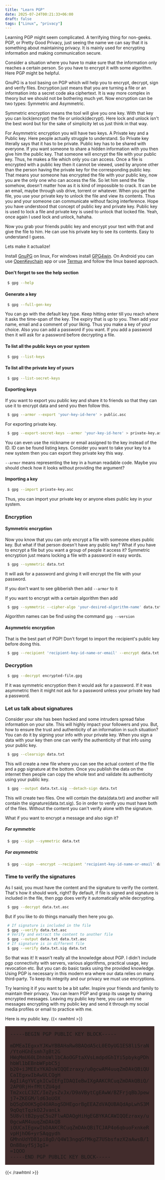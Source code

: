 ```yaml
---
title: "Learn PGP"
date: 2025-07-24T00:21:33+06:00
draft: false
tags: ["Linux", "privacy"]
---
```


Learning PGP might seem complicated. A terrifying thing for non-geeks. PGP, or Pretty Good Privacy, just seeing the name we can say that it is something about maintaining privacy. It is mainly used for encrypting information and making communication secure.

Consider a situation where you have to make sure that the information only reaches a certain person. So you have to encrypt it with some algorithm. Here PGP might be helpful.

GnuPG is a tool basing on PGP which will help you to encrypt, decrypt, sign and verify files. Encryption just means that you are turning a file or an information into a secret code aka ciphertext. It is way more complex in theory but we should not be bothering much yet. Now encryption can be two types: Symmetric and Asymmetric. 

Symmetric encryption means the tool will give you one key. With that key you can lock(encrypt) the file or unlock(decrypt). Here lock and unlock isn't the best word but for the sake of simplicity let us just think in that way.

For Asymmetric encryption you will have two keys. A Private key and a Public key. Here people actually struggle to understand. So Private key literally says that it has to be private. Public key has to be shared with everyone. If you want someone to share a hidden information with you then give him the public key. That someone will encrypt the file with your public key. Thus, he makes a file which only you can access. Once a file is encrypted with a public key then it cannot be viewed, used by anyone other than the person having the private key for the corresponding public key. That means your someone has encrypted the file with your public key, now you are the only one who can access the file. So let him send the file somehow, doesn't matter how as it is kind of impossible to crack. It can be an email, maybe through usb drive, torrent or whatever. When you get the file, you use your private key to unlock the file and view its contents. Thus you and your someone can communicate without facing interference. Hope you have understood that concept of public key and private key. Public key is used to lock a file and private key is used to unlock that locked file. Yeah, once again I used lock and unlock, hahaha.

Now you grab your friends public key and encrypt your text with that and give the file to him. He can use his private key to see its contents. Easy to understand I guess.

Lets make it actualize!

Install [GnuPG](https://www.gnupg.org/) on linux, For windows install [GPG4win](https://www.gpg4win.org/). On Android you can use [OpenKeychain](https://f-droid.org/packages/org.sufficientlysecure.keychain/) app or use [Termux](https://f-droid.org/en/packages/com.termux/) and follow the linux based approach.

#### Don't forget to see the help section
```bash
 $ gpg --help
```

#### Generate a key

```bash
 $ gpg --full-gen-key
```

You can go with the default key type. Keep hitting enter till you reach where it asks the time-span of the key. The expiry that is up to you. Then add your name, email and a comment of your liking. Thus you make a key of your choice. Also you can add a password if you want. If you add a password then it will ask for a password before decrypting a file.

#### To list all the public keys on your system
```bash
 $ gpg --list-keys
```

#### To list all the private key of yours
```bash
 $ gpg --list-secret-keys
```

#### Exporting keys
If you want to export you public key and share it to friends so that they can use it to encrypt data and send you then follow this.
```bash
 $ gpg --armor --export 'your-key-id-here' > public.asc
```

For exporting private key.
```bash
 $ gpg --export-secret-keys --armor 'your-key-id-here' > private-key.asc
```

You can even use the nickname or email assigned to the key instead of the ID. ID can be found listing keys. Consider you want to take your key to a new system then you can export they private key this way.

`--armor` means representing the key in a human readable code. Maybe you should check how it looks without providing the argument?

#### Importing a key
```bash
 $ gpg --import private-key.asc
```

Thus, you can import your private key or anyone elses public key in your system.

### Encryption

#### Symmetric encryption
Now you know that you can only encrypt a file with someone elses public key. But what if that person doesn't have any public key? What if you have to encrypt a file but you want a group of people it access it? Symmetric encryption just means locking a file with a password in easy words.

```bash
 $ gpg --symmetric data.txt
```
It will ask for a password and giving it will encrypt the file with your password.

If you don't want to see gibberish then add `--armor` to it

If you want to encrypt with a certain algorithm then add 
```bash
 $ gpg --symmetric --cipher-algo 'your-desired-algorithm-name' data.txt
```
Algorithm names can be find using the command `gpg --version`

#### Asymmetric encryption
That is the best part of PGP! Don't forget to import the recipient's public key before doing this.
```bash
 $ gpg --recipient 'recipient-key-id-name-or-email' --encrypt data.txt 
```

### Decryption

```bash
 $ gpg --decrypt encrypted-file.gpg
```
If it was symmetric encryption then it would ask for a password. If it was asymmetric then it might not ask for a password unless your private key had a password.

### Let us talk about signatures

Consider your site has been hacked and some intruders spread false information on your site. This will highly impact your followers and you. But, how to ensure the trust and authenticity of an information in such situation? You can do it by signing your info with your private key. When you sign a data with your key then one can verify the authenticity of that info using your public key.

```bash
 $ gpg --clearsign data.txt
``` 
This will create a new file where you can see the actual content of the file and a pgp signature at the bottom. Once you publish the data on the internet then people can copy the whole text and validate its authenticity using your public key.

```bash
 $ gpg --output data.txt.sig --detach-sign data.txt
```
This will create two files. One will contain the data(data.txt) and another will contain the signature(data.txt.sig). So in order to verify you must have both of the files. Without the content you can't verify alone with the signature.

What if you want to encrypt a message and also sign it?
##### For symmetric
```bash
 $ gpg --sign --symmetric data.txt
```
##### For asymmetric
```bash
 $ gpg --sign --encrypt --recipient 'recipient-key-id-name-or-email' data.txt
```

### Time to verify the signatures
As I said, you must have the content and the signature to verify the content. That's how it should work, right? By default, if file is signed and signature is included in the file, then pgp does verify it automatically while decrypting.
```bash
 $ gpg --decrypt data.txt.asc
```
But if you like to do things manually then here you go.
```bash
 # If signature is included in the file
 $ gpg --verify data.txt.asc
 # Verify and extract the content to another file
 $ gpg --output data.txt data.txt.asc
 # If signature is in different file
 $ gpg --verify data.txt.sig data.txt
```

So that was it! It wasn't really all the knowledge about PGP. I didn't include pgp connectivity with servers, various algorithms, practical usage, key revocation etc. But you can do basic tasks using the provided knowledge. Using PGP is necessary in this modern era where our data relies on many third-party. To keep its integrity and our privacy we must use encryptions.

Try learning it if you want to  be a bit safer. Inspire your friends and family to maintain their privacy. You can learn PGP and grasp its usage by sharing encrypted messages. Leaving my public key here, you can sent me messages encrypting with my public key and send it through my social media profiles or email to practice with me.

Here is my public key.
{{< rawhtml >}}
<pre style="font-size: 1rem; align-self: center; background-color: #422c2c;padding: 1rem; max-width: 90%; white-space: pre-wrap; word-wrap: break-word;">
-----BEGIN PGP PUBLIC KEY BLOCK-----

mDMEaIEgxxYJKwYBBAHaRw8BAQdA5cL0EOyUG1ES8liSraN/YtoHGhEsmh7gBt2G
HWqMmU60LDhhbWl1bCAoOGFtaXVsLmdpdGh1Yi5pbykgPDhhbWl1bEBnbWFpbC5j
b20+iJMEExYKADsWIQQEzraxy/u0gcwAM4uuqZmDAkQBiQUCaIEgxwIbAwULCQgH
AgIiAgYVCgkICwIEFgIDAQIeBwIXgAAKCRCuqZmDAkQBiQ/2AP0RjH+fMttZU4gd
Tm2xcLC3ZC/IeZysZvJx/D9aVBytCgEAwW/BZFrjqBbJpewj7+ZKEGM/ld63oUOX
bQ5qD0OK5gO4OARogSDHEgorBgEEAZdVAQUBAQdApLwhS3M9qOqtTqzkO2JvanLk
5U8vltB2pyqC5u2FlwADAQgHiHgEGBYKACAWIQQEzraxy/u0gcwAM4uuqZmDAkQB
iQUCaIEgxwIbDAAKCRCuqZmDAkQBiTCJAP4o6qbuoFxnkeRvpHjhO6+yrSAqgydh
GMhnUdYD81pi8gD/Q4W13ngqGfMkgZ7USbsfazX2aAwsB/1On88ayfSj3gI=
=1QOO
-----END PGP PUBLIC KEY BLOCK-----
</pre>
{{< /rawhtml >}}